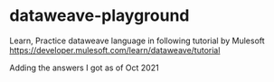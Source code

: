 # dataweave-playground
Learn, Practice dataweave language in following tutorial by Mulesoft
https://developer.mulesoft.com/learn/dataweave/tutorial 

Adding the answers I got as of Oct 2021
